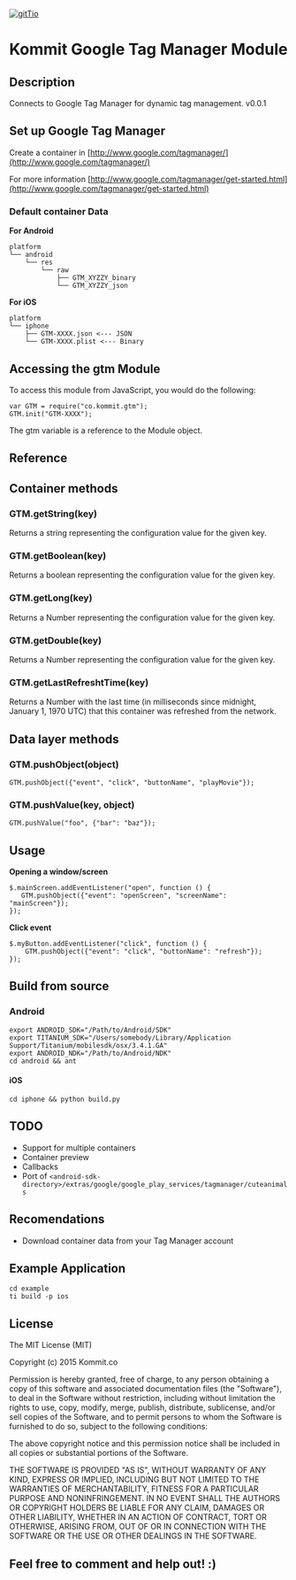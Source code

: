 [![gitTio](http://gitt.io/badge.svg)](http://gitt.io/component/co.kommit.gtm)

# Kommit Google Tag Manager Module

## Description

Connects to Google Tag Manager for dynamic tag management. v0.0.1

## Set up Google Tag Manager

Create a container in [http://www.google.com/tagmanager/](http://www.google.com/tagmanager/)

For more information [http://www.google.com/tagmanager/get-started.html](http://www.google.com/tagmanager/get-started.html)

### Default container Data

**For Android**

```
platform
└── android
    └── res
        └── raw
            ├── GTM_XYZZY_binary
            └── GTM_XYZZY_json
```

**For iOS**

```
platform
└── iphone
    ├── GTM-XXXX.json <--- JSON
    └── GTM-XXXX.plist <--- Binary
```

## Accessing the gtm Module

To access this module from JavaScript, you would do the following:

```
var GTM = require("co.kommit.gtm");
GTM.init("GTM-XXXX");
```

The gtm variable is a reference to the Module object.

## Reference

## Container methods

### GTM.getString(key)

Returns a string representing the configuration value for the given key.

### GTM.getBoolean(key)

Returns a boolean representing the configuration value for the given key.

### GTM.getLong(key)

Returns a Number representing the configuration value for the given key.

### GTM.getDouble(key)

Returns a Number representing the configuration value for the given key.

### GTM.getLastRefreshtTime(key)

Returns a Number with the last time (in milliseconds since midnight, January 1, 1970 UTC) that this container was refreshed from the network.


## Data layer methods

### GTM.pushObject(object)

```
GTM.pushObject({"event", "click", "buttonName", "playMovie"});
```

### GTM.pushValue(key, object)

```
GTM.pushValue("foo", {"bar": "baz"});
```

## Usage

**Opening a window/screen**

```
$.mainScreen.addEventListener("open", function () {
   GTM.pushObject({"event": "openScreen", "screenName": "mainScreen"});
});
```

**Click event**

```
$.myButton.addEventListener("click", function () {
    GTM.pushObject({"event": "click", "buttonName": "refresh"});
});
```

## Build from source

### Android

```
export ANDROID_SDK="/Path/to/Android/SDK"
export TITANIUM_SDK="/Users/somebody/Library/Application Support/Titanium/mobilesdk/osx/3.4.1.GA"
export ANDROID_NDK="/Path/to/Android/NDK"
cd android && ant
```

#### iOS

```
cd iphone && python build.py
```

## TODO

- Support for multiple containers
- Container preview
- Callbacks
- Port of `<android-sdk-directory>/extras/google/google_play_services/tagmanager/cuteanimals`

## Recomendations

- Download container data from your Tag Manager account

## Example Application

```
cd example
ti build -p ios
```

## License

The MIT License (MIT)

Copyright (c) 2015 Kommit.co

Permission is hereby granted, free of charge, to any person obtaining a copy
of this software and associated documentation files (the "Software"), to deal
in the Software without restriction, including without limitation the rights
to use, copy, modify, merge, publish, distribute, sublicense, and/or sell
copies of the Software, and to permit persons to whom the Software is
furnished to do so, subject to the following conditions:

The above copyright notice and this permission notice shall be included in
all copies or substantial portions of the Software.

THE SOFTWARE IS PROVIDED "AS IS", WITHOUT WARRANTY OF ANY KIND, EXPRESS OR
IMPLIED, INCLUDING BUT NOT LIMITED TO THE WARRANTIES OF MERCHANTABILITY,
FITNESS FOR A PARTICULAR PURPOSE AND NONINFRINGEMENT. IN NO EVENT SHALL THE
AUTHORS OR COPYRIGHT HOLDERS BE LIABLE FOR ANY CLAIM, DAMAGES OR OTHER
LIABILITY, WHETHER IN AN ACTION OF CONTRACT, TORT OR OTHERWISE, ARISING FROM,
OUT OF OR IN CONNECTION WITH THE SOFTWARE OR THE USE OR OTHER DEALINGS IN
THE SOFTWARE.

## Feel free to comment and help out! :)

